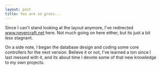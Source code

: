 ```yaml
---
layout: post
title: You are so gross...
---
```


Since I can't stand looking at the layout anymore, I've redirected
www.nevercraft.net here. Not much going on here either, but its just a bit
less stagnant.

On a side note, I began the database design and coding some core controllers
for the next version. Believe it or not, I've learned a ton since I last
messed with it, and its about time I devote some of that new knowledge to my
own projects.
